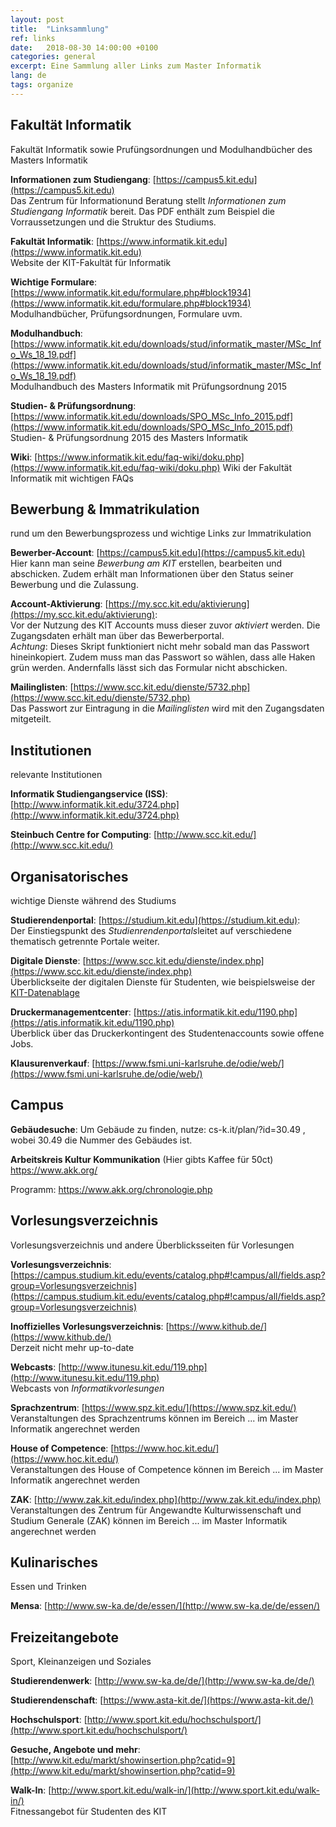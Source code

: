 ```yaml
---
layout: post
title:  "Linksammlung"
ref: links
date:   2018-08-30 14:00:00 +0100
categories: general
excerpt: Eine Sammlung aller Links zum Master Informatik
lang: de
tags: organize
---
```

## Fakultät Informatik
Fakultät Informatik sowie Prufüngsordnungen und Modulhandbücher des
Masters Informatik

**Informationen zum Studiengang**: [https://campus5.kit.edu](https://campus5.kit.edu)  
Das Zentrum für Informationund Beratung stellt *Informationen zum Studiengang Informatik*
bereit. Das PDF enthält zum Beispiel die Vorraussetzungen und die Struktur des Studiums.

**Fakultät Informatik**: [https://www.informatik.kit.edu](https://www.informatik.kit.edu)   
Website der KIT-Fakultät für Informatik

**Wichtige Formulare**: [https://www.informatik.kit.edu/formulare.php#block1934](https://www.informatik.kit.edu/formulare.php#block1934)  
Modulhandbücher, Prüfungsordnungen, Formulare uvm.

**Modulhandbuch**: [https://www.informatik.kit.edu/downloads/stud/informatik_master/MSc_Info_Ws_18_19.pdf](https://www.informatik.kit.edu/downloads/stud/informatik_master/MSc_Info_Ws_18_19.pdf)  
Modulhandbuch des Masters Informatik mit Prüfungsordnung 2015

**Studien- & Prüfungsordnung**: [https://www.informatik.kit.edu/downloads/SPO_MSc_Info_2015.pdf](https://www.informatik.kit.edu/downloads/SPO_MSc_Info_2015.pdf)  
Studien- & Prüfungsordnung 2015 des Masters Informatik

**Wiki**: [https://www.informatik.kit.edu/faq-wiki/doku.php](https://www.informatik.kit.edu/faq-wiki/doku.php)
Wiki der Fakultät Informatik mit wichtigen FAQs

## Bewerbung & Immatrikulation
rund um den Bewerbungsprozess und wichtige Links zur Immatrikulation  

**Bewerber-Account**: [https://campus5.kit.edu](https://campus5.kit.edu)  
Hier kann man seine *Bewerbung am KIT* erstellen,
bearbeiten und abschicken. Zudem erhält man Informationen über den Status seiner Bewerbung
und die Zulassung.

**Account-Aktivierung**: [https://my.scc.kit.edu/aktivierung](https://my.scc.kit.edu/aktivierung):  
Vor der Nutzung des KIT Accounts
 muss dieser zuvor *aktiviert* werden. Die Zugangsdaten erhält man über das Bewerberportal.  
 *Achtung*: Dieses Skript funktioniert nicht mehr sobald man das Passwort hineinkopiert. Zudem muss man das
 Passwort so wählen, dass alle Haken grün werden. Andernfalls lässt sich das Formular nicht abschicken.

**Mailinglisten**: [https://www.scc.kit.edu/dienste/5732.php](https://www.scc.kit.edu/dienste/5732.php)  
Das Passwort zur Eintragung in die *Mailinglisten* wird mit den Zugangsdaten mitgeteilt.

## Institutionen
relevante Institutionen  

**Informatik Studiengangservice (ISS)**: [http://www.informatik.kit.edu/3724.php](http://www.informatik.kit.edu/3724.php)

**Steinbuch Centre for Computing**: [http://www.scc.kit.edu/](http://www.scc.kit.edu/)


## Organisatorisches
wichtige Dienste während des Studiums

**Studierendenportal**: [https://studium.kit.edu](https://studium.kit.edu):  
 Der Einstiegspunkt des *Studienrendenportals*leitet auf verschiedene thematisch
 getrennte Portale weiter.

**Digitale Dienste**: [https://www.scc.kit.edu/dienste/index.php](https://www.scc.kit.edu/dienste/index.php)  
Überblickseite der digitalen Dienste für Studenten, wie beispielsweise der [KIT-Datenablage](https://www.scc.kit.edu/dienste/8845.php)

**Druckermanagementcenter**: [https://atis.informatik.kit.edu/1190.php](https://atis.informatik.kit.edu/1190.php)  
Überblick über das Druckerkontingent des Studentenaccounts sowie offene Jobs.

**Klausurenverkauf**: [https://www.fsmi.uni-karlsruhe.de/odie/web/](https://www.fsmi.uni-karlsruhe.de/odie/web/)  

## Campus

**Gebäudesuche**: Um Gebäude zu finden, nutze: cs-k.it/plan/?id=30.49 , wobei 30.49 die Nummer des Gebäudes ist.

**Arbeitskreis Kultur Kommunikation** (Hier gibts Kaffee für 50ct)
https://www.akk.org/

Programm: https://www.akk.org/chronologie.php

## Vorlesungsverzeichnis  
Vorlesungsverzeichnis und andere Überblicksseiten für Vorlesungen

**Vorlesungsverzeichnis**: [https://campus.studium.kit.edu/events/catalog.php#!campus/all/fields.asp?group=Vorlesungsverzeichnis](https://campus.studium.kit.edu/events/catalog.php#!campus/all/fields.asp?group=Vorlesungsverzeichnis)

**Inoffizielles Vorlesungsverzeichnis**: [https://www.kithub.de/](https://www.kithub.de/)  
Derzeit nicht mehr up-to-date

**Webcasts**: [http://www.itunesu.kit.edu/119.php](http://www.itunesu.kit.edu/119.php)  
Webcasts von *Informatikvorlesungen*

**Sprachzentrum**: [https://www.spz.kit.edu/](https://www.spz.kit.edu/)  
Veranstaltungen des Sprachzentrums können im Bereich ... im Master Informatik angerechnet werden

**House of Competence**: [https://www.hoc.kit.edu/](https://www.hoc.kit.edu/)  
Veranstaltungen des House of Competence können im Bereich ... im Master Informatik angerechnet werden

**ZAK**: [http://www.zak.kit.edu/index.php](http://www.zak.kit.edu/index.php)
Veranstaltungen des Zentrum für Angewandte Kulturwissenschaft und Studium Generale (ZAK) können
im Bereich ... im Master Informatik angerechnet werden


## Kulinarisches
Essen und Trinken  

**Mensa**: [http://www.sw-ka.de/de/essen/](http://www.sw-ka.de/de/essen/)


## Freizeitangebote
Sport, Kleinanzeigen und Soziales

**Studierendenwerk**: [http://www.sw-ka.de/de/](http://www.sw-ka.de/de/)

**Studierendenschaft**: [https://www.asta-kit.de/](https://www.asta-kit.de/)

**Hochschulsport**: [http://www.sport.kit.edu/hochschulsport/](http://www.sport.kit.edu/hochschulsport/)

**Gesuche, Angebote und mehr**: [http://www.kit.edu/markt/showinsertion.php?catid=9](http://www.kit.edu/markt/showinsertion.php?catid=9)

**Walk-In**: [http://www.sport.kit.edu/walk-in/](http://www.sport.kit.edu/walk-in/)  
Fitnessangebot für Studenten des KIT
